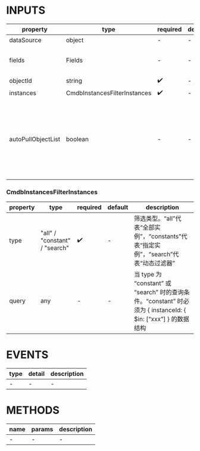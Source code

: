 [//]: # "atom-bricks/form-input/cmdb-instances-filter-display.ts"

# INPUTS

| property           | type                         | required | default | description                                                                   |
| ------------------ | ---------------------------- | -------- | ------- | ----------------------------------------------------------------------------- |
| dataSource         | object                       | -        | -       | 数据源                                                                        |
| fields             | Fields                       | -        | -       | 数据字段映射，支持 path 指定                                                  |
| objectId           | string                       | ✔️       | -       | 模型 ID                                                                       |
| instances          | CmdbInstancesFilterInstances | ✔️       | -       | 筛选条件                                                                      |
| autoPullObjectList | boolean                      | -        | -       | 如果为 true，则内部直接设置 objectList 属性，否则需要外部设置 objectList 属性 |

### CmdbInstancesFilterInstances

| property | type                          | required | default | description                                                                                                    |
| -------- | ----------------------------- | -------- | ------- | -------------------------------------------------------------------------------------------------------------- |
| type     | "all" / "constant" / "search" | ✔️       | -       | 筛选类型。“all”代表“全部实例”，“constants”代表“指定实例”，“search”代表“动态过滤器”                             |
| query    | any                           | -        | -       | 当 type 为 “constant” 或 “search” 时的查询条件。“constant” 时必须为 { instanceId: { \$in: [“xxx”] } 的数据结构 |

# EVENTS

| type | detail | description |
| ---- | ------ | ----------- |
| -    | -      | -           |

# METHODS

| name | params | description |
| ---- | ------ | ----------- |
| -    | -      | -           |
